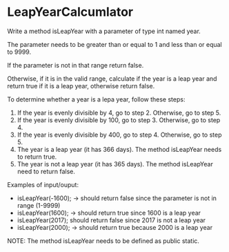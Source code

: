 # LeapYearCalcumlator
Write a method isLeapYear with a parameter of type int named year.

The parameter needs to be greater than or equal to 1 and less than or equal to 9999.

If the parameter is not in that range return false.

Otherwise, if it is in the valid range, calculate if the year is a leap year and return true if it is a leap year, otherwise return false.

To determine whether a year is a lepa year, follow these steps:
1. If the year is evenly divisible by 4, go to step 2. Otherwise, go to step 5.
2. If the year is evenly divisible by 100, go to step 3. Otherwise, go to step 4.
3. If the year is evenly divisible by 400, go to step 4. Otherwise, go to step 5.
4. The year is a leap year (it has 366 days). The method isLeapYear needs to return true.
5. The year is not a leap year (it has 365 days). The method isLeapYear need to return false.

Examples of input/ouput:
  * isLeapYear(-1600); -> should return false since the parameter is not in range (1-9999)
  * isLeapYear(1600); -> should return true since 1600 is a leap year
  * isLeapYear(2017); should return false since 2017 is not a leap year
  * isLeapYear(2000); -> should return true because 2000 is a leap year
  
  NOTE: The method isLeapYear needs to be defined as public static.
